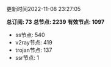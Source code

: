 更新时间2022-11-08 23:27:05

**总订阅: 73**
**总节点: 2239**
**有效节点: 1097**
- ss节点: 540
- v2ray节点: 419
- trojan节点: 137
- ssr节点: 1
